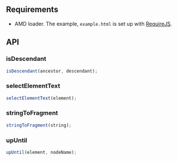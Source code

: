 ## Requirements

- AMD loader. The example, `example.html` is set up with [RequireJS](http://requirejs.org).

## API

### isDescendant

``` javascript
isDescendant(ancestor, descendant);
```

### selectElementText

``` javascript
selectElementText(element);
```

### stringToFragment

``` javascript
stringToFragment(string);
```

### upUntil

``` javascript
upUntil(element, nodeName);
```